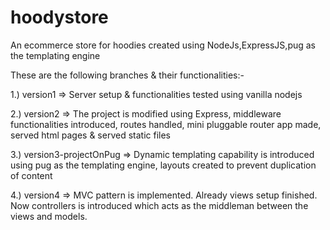 # hoodystore
An ecommerce store for hoodies created using NodeJs,ExpressJS,pug as the templating engine

These are the following branches & their functionalities:-



1.) version1 => Server setup & functionalities tested using vanilla nodejs



2.) version2 => The project is modified using Express, middleware functionalities introduced, routes handled, mini pluggable router app made, served html pages & served static files 


3.) version3-projectOnPug => Dynamic templating capability is introduced using pug as the templating engine, layouts created to prevent duplication of content

4.) version4 => MVC pattern is implemented. Already views setup finished. Now controllers is introduced which acts as the middleman between the views and models.
